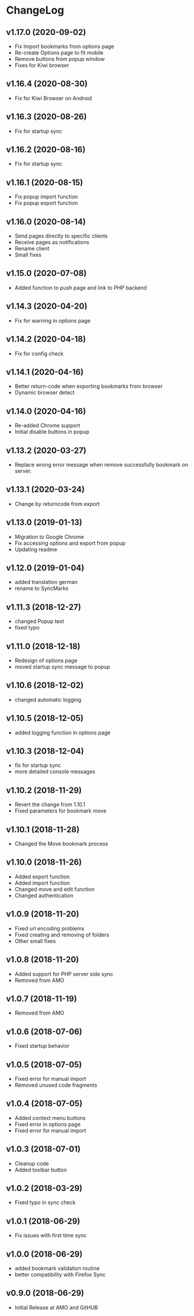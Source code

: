 ChangeLog
=========
v1.17.0 (2020-09-02)
-------------------------
* Fix Import bookmarks from options page
* Re-create Options page to fit mobile
* Remove buttons from popup window
* Fixes for Kiwi browser
  
v1.16.4 (2020-08-30)
-------------------------
* Fix for Kiwi Browser on Android
  
v1.16.3 (2020-08-26)
-------------------------
* Fix for startup sync
  
v1.16.2 (2020-08-16)
-------------------------
* Fix for startup sync
  
v1.16.1 (2020-08-15)
-------------------------
* Fix popup import function
* Fix popup export function
  
v1.16.0 (2020-08-14)
-------------------------
* Send pages directly to specific clients
* Receive pages as notifications
* Rename client
* Small fixes
  
v1.15.0 (2020-07-08)
-------------------------
* Added function to push page and link to PHP backend
  
v1.14.3 (2020-04-20)
-------------------------
* Fix for warning in options page
  
v1.14.2 (2020-04-18)
-------------------------
* Fix for config check
  
v1.14.1 (2020-04-16)
-------------------------
* Better return-code when exporting bookmarks from browser
* Dynamic browser detect
  
v1.14.0 (2020-04-16)
-------------------------
* Re-added Chrome support
* Initial disable buttons in popup
  
v1.13.2 (2020-03-27)
-------------------------
* Replace wrong error message when remove successfully bookmark on server.

v1.13.1 (2020-03-24)
-------------------------
* Change by returncode from export

v1.13.0 (2019-01-13)
-------------------------
* Migration to Google Chrome
* Fix accessing options and export from popup
* Updating readme


v1.12.0 (2019-01-04)
-------------------------
* added translation german
* rename to SyncMarks


v1.11.3 (2018-12-27)
-------------------------
* changed Popup text
* fixed typo


v1.11.0 (2018-12-18)
-------------------------
* Redesign of options page
* moved startup sync message to popup


v1.10.6 (2018-12-02)
-------------------------
* changed automatic logging


v1.10.5 (2018-12-05)
-------------------------
* added logging function in options page


v1.10.3 (2018-12-04)
-------------------------
* fix for startup sync
* more detailed console messages


v1.10.2 (2018-11-29)
-------------------------
* Revert the change from 1.10.1
* Fixed parameters for bookmark move


v1.10.1 (2018-11-28)
-------------------------
* Changed the Move bookmark process


v1.10.0 (2018-11-26)
-------------------------
* Added export function
* Added import function
* Changed move and edit function
* Changed authentication


v1.0.9 (2018-11-20)
-------------------------
* Fixed url encoding problems
* Fixed creating and removing of folders
* Other small fixes


v1.0.8 (2018-11-20)
-------------------------
* Added support for PHP server side sync
* Removed from AMO


v1.0.7 (2018-11-19)
-------------------------
* Removed from AMO


v1.0.6 (2018-07-06)
-------------------------
* Fixed startup behavior


v1.0.5 (2018-07-05)
-------------------------
* Fixed error for manual import
* Removed unused code fragments


v1.0.4 (2018-07-05)
-------------------------
* Added context menu buttons
* Fixed error in options page
* Fixed error for manual import


v1.0.3 (2018-07-01)
-------------------------
* Cleanup code
* Added toolbar button


v1.0.2 (2018-03-29)
-------------------------
* Fixed typo in sync check


v1.0.1 (2018-06-29)
-------------------------
* Fix issues with first time sync


v1.0.0 (2018-06-29)
-------------------------
* added bookmark validation routine
* better compatibility with Firefox Sync


v0.9.0 (2018-06-29)
-------------------------
* Initial Release at AMO and GitHUB